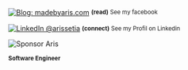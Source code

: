 <div align="left">
    <p><a href="https://www.facebook.com/hafydhayatullah/"><img alt="Blog: madebyaris.com" align="center" src="https://img.shields.io/badge/-MY%20WEB-gray.svg?colorA=6A788D&colorB=4072FE&style=for-the-badge" /></a>&nbsp;<small><strong>(read)</strong> See my facebook</small></p>
    <p><a href="https://www.linkedin.com/in/ahmad-hafidh-ayatullah/"><img alt="LinkedIn @arissetia" align="center" src="https://img.shields.io/badge/LINKEDIN-gray.svg?colorA=6A788D&colorB=3677B5&style=for-the-badge" /></a>&nbsp;<small><strong>(connect)</strong> See my Profil on Linkedin</small></p>
</div>

![Sponsor Aris](https://raw.githubusercontent.com/ahmadhafidh/ayatullah/master/github%20cover%20page%20-%201280%20x%20300.png)

<small><strong> Software Engineer</strong></small>
